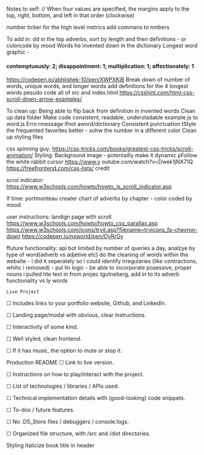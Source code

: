Notes to self:
// When four values are specified, the margins apply to the top, right, bottom, and left in that order (clockwise)


number ticker for the high level metrics
add commans to nmbers

To add in:
dd in the top adverbs, sort by length and then definitions - or colorcode by mood
Words he invented down in the dictionary
Longest word graphic -   <h4>contemptuously: 2; disappointment: 1; multiplication: 1; affectionately: 1</h4> https://codepen.io/abhiishek-10/pen/XWPXKjB
Break down of number of words, unique words, and longer words
add definitions for the 4 longest words
pesudo code all of src and index.html
https://csshint.com/html-css-scroll-down-arrow-examples/

To clean up:
Being able to flip back from definition in invented words
Clean up data folder
Make code consistent, readable, understadable
example.js to word.js
Erro rmessage ifnot aword/dictionary
Consistent punctuation
tStyle the frequented favorites better - sohw the number in a different color
Clean up styling files

css spinning guy; https://css-tricks.com/books/greatest-css-tricks/scroll-animation/
Styling:
Background image - potentailly make it dynamic
pFollow the white rabbit cursor https://www.y outube.com/watch?v=Dwek1jNX71Q
 https://freefrontend.com/css-lists/ credit


scrol indicator: https://www.w3schools.com/howto/howto_js_scroll_indicator.asp

If time:
portmonteau creater
chart of adverbs by chapter - color coded by mood

user instructions: landign page with scroll
https://www.w3schools.com/howto/howto_css_parallax.asp
https://www.w3schools.com/icons/tryit.asp?filename=tryicons_fa-chevron-down
https://codepen.io/nxworld/pen/OyRrGy

ffuture functionality:
api bot limited by number of queries a day, analzye by type of word(adverb vs adjetive etc)
do the cleaning of words within the website - i did it seperately so i could identify irregularies (like contractions, whihc i removed) - pul lin logic - be able to incorporate posessive, proper nouns
i pulled hte text in from projec tgutneberg, add in to its 
adverb functionality vs ly words


    Live Project
☐ Includes links to your portfolio website, Github, and LinkedIn.

☐ Landing page/modal with obvious, clear instructions.

☐ Interactivity of some kind.

☐ Well styled, clean frontend.

☐ If it has music, the option to mute or stop it.

Production README
☐ Link to live version.

☐ Instructions on how to play/interact with the project.

☐ List of technologies / libraries / APIs used.

☐ Technical implementation details with (good-looking) code snippets.

☐ To-dos / future features.

☐ No .DS_Store files / debuggers / console.logs.

☐ Organized file structure, with /src and /dist directories.



Styling
Italicize book title in header
